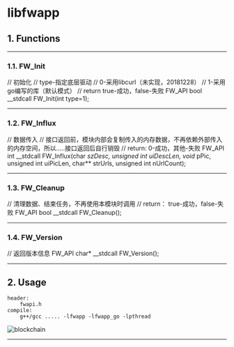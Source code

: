 # libfwapp

## 1. Functions
*****
### 1.1. FW_Init
// 初始化
// type-指定底层驱动
//      0-采用libcurl（未实现，20181228）
//      1-采用go编写的库（默认模式）
// return  true-成功，false-失败
FW_API bool __stdcall FW_Init(int type=1);
*****
### 1.2. FW_Influx
// 数据传入
// 接口返回前，模块内部会复制传入的内存数据，不再依赖外部传入的内存空间，所以.....接口返回后自行销毁
// return: 0-成功，其他-失败
FW_API int __stdcall FW_Influx(char *szDesc, unsigned int uiDescLen, void* pPic, unsigned int uiPicLen, char** strUrls, unsigned int nUrlCount);
*****
### 1.3. FW_Cleanup
// 清理数据、结束任务，不再使用本模块时调用
// return： true-成功，false-失败
FW_API bool __stdcall FW_Cleanup();
*****
### 1.4. FW_Version
// 返回版本信息
FW_API char* __stdcall FW_Version();
*****

## 2. Usage
    header:
        fwapi.h
    compile:
        g++/gcc ..... -lfwapp -lfwapp_go -lpthread


![blockchain](https://ss1.bdstatic.com/70cFuXSh_Q1YnxGkpoWK1HF6hhy/it/u=3211196576,548193681&fm=15&gp=0.jpg)
*****